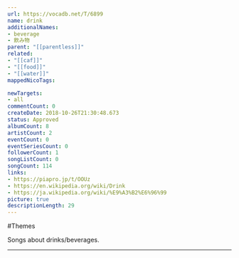 ```yaml
---
url: https://vocadb.net/T/6899
name: drink
additionalNames: 
- beverage
- 飲み物
parent: "[[parentless]]"
related:
- "[[caf]]"
- "[[food]]"
- "[[water]]"
mappedNicoTags:

newTargets:
- all
commentCount: 0
createDate: 2018-10-26T21:30:48.673
status: Approved
albumCount: 8
artistCount: 2
eventCount: 0
eventSeriesCount: 0
followerCount: 1
songListCount: 0
songCount: 114
links: 
- https://piapro.jp/t/OOUz
- https://en.wikipedia.org/wiki/Drink
- https://ja.wikipedia.org/wiki/%E9%A3%B2%E6%96%99
picture: true
descriptionLength: 29
---
```


#Themes

Songs about drinks/beverages.

---

